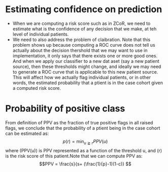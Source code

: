 # Estimating confidence on prediction

+ When we are computing a risk score such as in ZCoR, we need to estimate what is the confidence of any decision that we make, at teh level of individual patients.
+ We need to also address the problem of claibration. Note that this problem shows up because computing a ROC curve does not tell us actually about the decision thershold that we may want to use in implementation, it only says that there exists one or more good ones. And when we apply our classifier to a new dat aset (say a new patient source), then these thresholds might change, and ideally we may need to generate a ROC curve that is applicable to this new patient source. This will affect how we actually flag individual patients, or in other words, the estimated probability that a ptient is in the case cohort given a computed risk score.


# Probability of positive class

From definition of PPV as the fraction of true positive flags in all raised flags, we conclude that the probability of a ptient being in the case cohort can be estimated as:
$$ p(r) = \min_{u\geqq r} PPV(u)   $$
where \(PPV(u)\) is PPV represented as a function of the threshold u, and \(r\) is the risk score of this patient.Note that we can compute PPV as:
$$PPV = \frac{s}{s+ (\frac{1}{p}-1)(1-c)} $$


